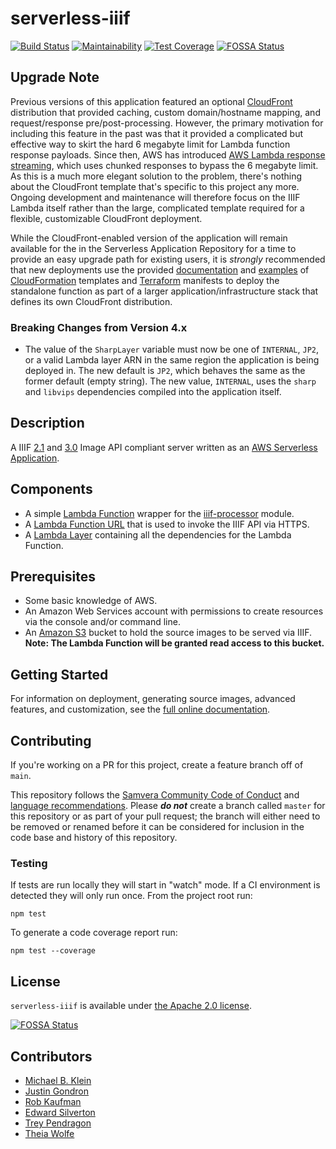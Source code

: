 # serverless-iiif

[![Build Status](https://circleci.com/gh/samvera/serverless-iiif.svg?style=svg)](https://circleci.com/gh/samvera/serverless-iiif)
[![Maintainability](https://api.codeclimate.com/v1/badges/4ac80b539190cb5b082f/maintainability)](https://codeclimate.com/github/samvera/serverless-iiif/maintainability)
[![Test Coverage](https://coveralls.io/repos/github/samvera/serverless-iiif/badge.svg)](https://coveralls.io/github/samvera/serverless-iiif)
[![FOSSA Status](https://app.fossa.com/api/projects/git%2Bgithub.com%2Fsamvera%2Fserverless-iiif.svg?type=shield)](https://app.fossa.com/projects/git%2Bgithub.com%2Fsamvera%2Fserverless-iiif?ref=badge_shield)

## Upgrade Note

Previous versions of this application featured an optional [CloudFront](https://aws.amazon.com/cloudfront/) distribution that provided caching, custom domain/hostname mapping, and request/response pre/post-processing. However, the primary motivation for including this feature in the past was that it provided a complicated but effective way to skirt the hard 6 megabyte limit for Lambda function response payloads. Since then, AWS has introduced [AWS Lambda response streaming](https://aws.amazon.com/blogs/compute/introducing-aws-lambda-response-streaming/), which uses chunked responses to bypass the 6 megabyte limit. As this is a much more elegant solution to the problem, there's nothing about the CloudFront template that's specific to this project any more. Ongoing development and maintenance will therefore focus on the IIIF Lambda itself rather than the large, complicated template required for a flexible, customizable CloudFront deployment.

While the CloudFront-enabled version of the application will remain available for the in the Serverless Application Repository for a time to provide an easy upgrade path for existing users, it is _strongly_ recommended that new deployments use the provided [documentation](https://samvera.github.io/serverless-iiif/docs/quick-start/infrastructure) and [examples](./examples) of [CloudFormation](https://aws.amazon.com/cloudformation/) templates and [Terraform](https://terraform.io/) manifests to deploy the standalone function as part of a larger application/infrastructure stack that defines its own CloudFront distribution.

### Breaking Changes from Version 4.x

- The value of the `SharpLayer` variable must now be one of `INTERNAL`, `JP2`, or a valid Lambda layer ARN in the same region the 
  application is being deployed in. The new default is `JP2`, which behaves the same as the former default (empty string). The new
  value, `INTERNAL`, uses the `sharp` and `libvips` dependencies compiled into the application itself.

## Description

A IIIF [2.1](https://iiif.io/api/image/2.1/) and [3.0](https://iiif.io/api/image/3.0/) Image API compliant server written as an [AWS Serverless Application](https://aws.amazon.com/serverless/sam/).

## Components

* A simple [Lambda Function](https://aws.amazon.com/lambda/) wrapper for the [iiif-processor](https://www.npmjs.com/package/iiif-processor) module.
* A [Lambda Function URL](https://docs.aws.amazon.com/lambda/latest/dg/lambda-urls.html) that is used to invoke the IIIF API via HTTPS.
* A [Lambda Layer](https://docs.aws.amazon.com/lambda/latest/dg/configuration-layers.html) containing all the dependencies for the Lambda Function.

## Prerequisites

* Some basic knowledge of AWS.
* An Amazon Web Services account with permissions to create resources via the console and/or command line.
* An [Amazon S3](https://aws.amazon.com/s3/) bucket to hold the source images to be served via IIIF.
  **Note: The Lambda Function will be granted read access to this bucket.**

## Getting Started

For information on deployment, generating source images, advanced features, and customization, see the [full online documentation](https://samvera.github.io/serverless-iiif/docs).

## Contributing

If you're working on a PR for this project, create a feature branch off of `main`.

This repository follows the [Samvera Community Code of Conduct](https://samvera.atlassian.net/wiki/spaces/samvera/pages/405212316/Code+of+Conduct) and [language recommendations](https://github.com/samvera/maintenance/blob/main/templates/CONTRIBUTING.md#language).  Please ***do not*** create a branch called `master` for this repository or as part of your pull request; the branch will either need to be removed or renamed before it can be considered for inclusion in the code base and history of this repository.

### Testing

If tests are run locally they will start in "watch" mode. If a CI environment is detected they will only run once. From the project root run:

```
npm test
```

To generate a code coverage report run:

```
npm test --coverage
```

## License

`serverless-iiif` is available under [the Apache 2.0 license](LICENSE).


[![FOSSA Status](https://app.fossa.com/api/projects/git%2Bgithub.com%2Fsamvera%2Fserverless-iiif.svg?type=large)](https://app.fossa.com/projects/git%2Bgithub.com%2Fsamvera%2Fserverless-iiif?ref=badge_large)

## Contributors

* [Michael B. Klein](https://github.com/mbklein)
* [Justin Gondron](https://github.com/jgondron)
* [Rob Kaufman](https://github.com/orangewolf)
* [Edward Silverton](https://github.com/edsilv)
* [Trey Pendragon](https://github.com/tpendragon)
* [Theia Wolfe](https://github.com/theiawolfe)